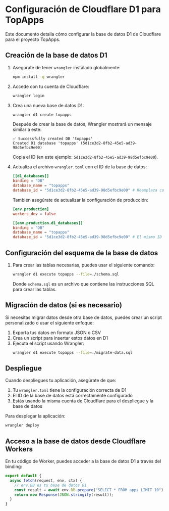 # Configuración de Cloudflare D1 para TopApps

Este documento detalla cómo configurar la base de datos D1 de Cloudflare para el proyecto TopApps.

## Creación de la base de datos D1

1. Asegúrate de tener `wrangler` instalado globalmente:
   ```bash
   npm install -g wrangler
   ```

2. Accede con tu cuenta de Cloudflare:
   ```bash
   wrangler login
   ```

3. Crea una nueva base de datos D1:
   ```bash
   wrangler d1 create topapps
   ```

   Después de crear la base de datos, Wrangler mostrará un mensaje similar a este:
   ```
   ✅ Successfully created DB 'topapps'
   Created D1 database 'topapps' (5d1ce3d2-8fb2-45e5-ad39-98d5efbc9e00)
   ```

   Copia el ID (en este ejemplo: `5d1ce3d2-8fb2-45e5-ad39-98d5efbc9e00`).

4. Actualiza el archivo `wrangler.toml` con el ID de la base de datos:
   ```toml
   [[d1_databases]]
   binding = "DB"
   database_name = "topapps"
   database_id = "5d1ce3d2-8fb2-45e5-ad39-98d5efbc9e00" # Reemplaza con tu ID
   ```

   También asegúrate de actualizar la configuración de producción:
   ```toml
   [env.production]
   workers_dev = false

   [[env.production.d1_databases]]
   binding = "DB"
   database_name = "topapps"
   database_id = "5d1ce3d2-8fb2-45e5-ad39-98d5efbc9e00" # El mismo ID
   ```

## Configuración del esquema de la base de datos

1. Para crear las tablas necesarias, puedes usar el siguiente comando:
   ```bash
   wrangler d1 execute topapps --file=./schema.sql
   ```

   Donde `schema.sql` es un archivo que contiene las instrucciones SQL para crear las tablas.

## Migración de datos (si es necesario)

Si necesitas migrar datos desde otra base de datos, puedes crear un script personalizado o usar el siguiente enfoque:

1. Exporta tus datos en formato JSON o CSV
2. Crea un script para insertar estos datos en D1
3. Ejecuta el script usando Wrangler:
   ```bash
   wrangler d1 execute topapps --file=./migrate-data.sql
   ```

## Despliegue

Cuando despliegues tu aplicación, asegúrate de que:

1. Tu `wrangler.toml` tiene la configuración correcta de D1
2. El ID de la base de datos está correctamente configurado
3. Estás usando la misma cuenta de Cloudflare para el despliegue y la base de datos

Para desplegar la aplicación:
```bash
wrangler deploy
```

## Acceso a la base de datos desde Cloudflare Workers

En tu código de Worker, puedes acceder a la base de datos D1 a través del binding:

```javascript
export default {
  async fetch(request, env, ctx) {
    // env.DB es tu base de datos D1
    const result = await env.DB.prepare("SELECT * FROM apps LIMIT 10").all();
    return new Response(JSON.stringify(result));
  }
}
```